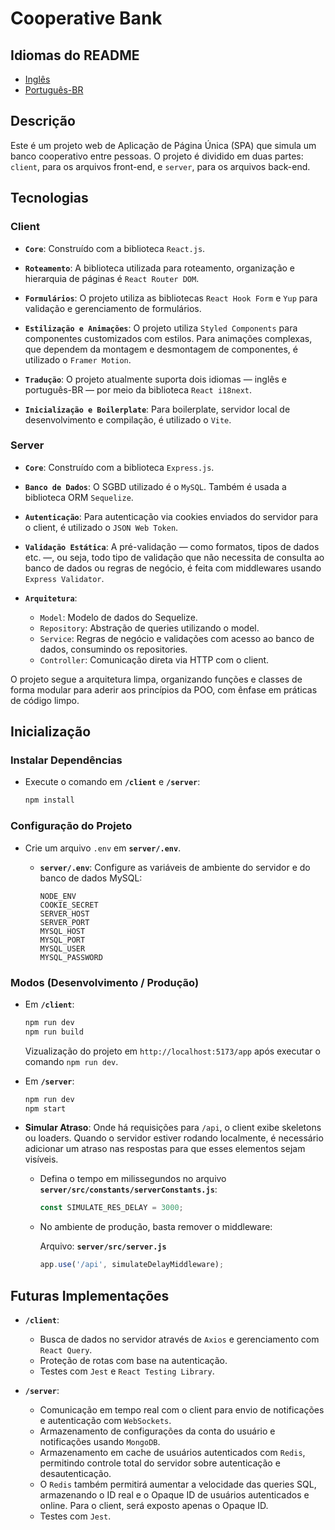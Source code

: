 # Cooperative Bank

## Idiomas do README

- [Inglês](README.md)
- [Português-BR](README-pt.md)

## Descrição

Este é um projeto web de Aplicação de Página Única (SPA) que simula um banco cooperativo entre pessoas. O projeto é dividido em duas partes: `client`, para os arquivos front-end, e `server`, para os arquivos back-end.

## Tecnologias

### Client

- **`Core`**: Construído com a biblioteca `React.js`.

- **`Roteamento`**: A biblioteca utilizada para roteamento, organização e hierarquia de páginas é `React Router DOM`.

- **`Formulários`**: O projeto utiliza as bibliotecas `React Hook Form` e `Yup` para validação e gerenciamento de formulários.

- **`Estilização e Animações`**: O projeto utiliza `Styled Components` para componentes customizados com estilos. Para animações complexas, que dependem da montagem e desmontagem de componentes, é utilizado o `Framer Motion`.

- **`Tradução`**: O projeto atualmente suporta dois idiomas — inglês e português-BR — por meio da biblioteca `React i18next`.

- **`Inicialização e Boilerplate`**: Para boilerplate, servidor local de desenvolvimento e compilação, é utilizado o `Vite`.

### Server

- **`Core`**: Construído com a biblioteca `Express.js`.

- **`Banco de Dados`**: O SGBD utilizado é o `MySQL`. Também é usada a biblioteca ORM `Sequelize`.

- **`Autenticação`**: Para autenticação via cookies enviados do servidor para o client, é utilizado o `JSON Web Token`.

- **`Validação Estática`**: A pré-validação — como formatos, tipos de dados etc. —, ou seja, todo tipo de validação que não necessita de consulta ao banco de dados ou regras de negócio, é feita com middlewares usando `Express Validator`.

- **`Arquitetura`**:
  - `Model`: Modelo de dados do Sequelize.
  - `Repository`: Abstração de queries utilizando o model.
  - `Service`: Regras de negócio e validações com acesso ao banco de dados, consumindo os repositories.
  - `Controller`: Comunicação direta via HTTP com o client.

O projeto segue a arquitetura limpa, organizando funções e classes de forma modular para aderir aos princípios da POO, com ênfase em práticas de código limpo.

## Inicialização

### Instalar Dependências

- Execute o comando em **`/client`** e **`/server`**:
  ```bash
  npm install
  ```

### Configuração do Projeto

- Crie um arquivo `.env` em **`server/.env`**.

  - **`server/.env`**: Configure as variáveis de ambiente do servidor e do banco de dados MySQL:

    ```env
    NODE_ENV
    COOKIE_SECRET
    SERVER_HOST
    SERVER_PORT
    MYSQL_HOST
    MYSQL_PORT
    MYSQL_USER
    MYSQL_PASSWORD
    ```

### Modos (Desenvolvimento / Produção)

- Em **`/client`**:

  ```bash
  npm run dev
  npm run build
  ```

  Vizualização do projeto em `http://localhost:5173/app` após executar o comando `npm run dev`.

- Em **`/server`**:

  ```bash
  npm run dev
  npm start
  ```

- **Simular Atraso**: Onde há requisições para `/api`, o client exibe skeletons ou loaders. Quando o servidor estiver rodando localmente, é necessário adicionar um atraso nas respostas para que esses elementos sejam visíveis.

  - Defina o tempo em milissegundos no arquivo **`server/src/constants/serverConstants.js`**:

    ```js
    const SIMULATE_RES_DELAY = 3000;
    ```

  - No ambiente de produção, basta remover o middleware:

    Arquivo: **`server/src/server.js`**

    ```js
    app.use('/api', simulateDelayMiddleware);
    ```

## Futuras Implementações

- **`/client`**:

  - Busca de dados no servidor através de `Axios` e gerenciamento com `React Query`.
  - Proteção de rotas com base na autenticação.
  - Testes com `Jest` e `React Testing Library`.

- **`/server`**:

  - Comunicação em tempo real com o client para envio de notificações e autenticação com `WebSockets`.
  - Armazenamento de configurações da conta do usuário e notificações usando `MongoDB`.
  - Armazenamento em cache de usuários autenticados com `Redis`, permitindo controle total do servidor sobre autenticação e desautenticação.
  - O `Redis` também permitirá aumentar a velocidade das queries SQL, armazenando o ID real e o Opaque ID de usuários autenticados e online. Para o client, será exposto apenas o Opaque ID.
  - Testes com `Jest`.
